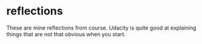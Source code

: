 # reflections

These are mine reflections from course. 
Udacity is quite good at explaining things
that are not that obvious when you start.



